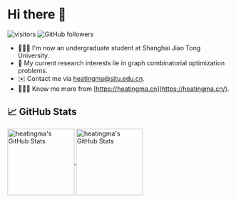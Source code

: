 
# Hi there 👋

![visitors](https://visitor-badge.laobi.icu/badge?page_id=heatingma.heatingma)
![GitHub followers](https://img.shields.io/github/followers/heatingma?label=Follow&style=social)

- 👨🏻‍💻 I'm now an undergraduate student at Shanghai Jiao Tong University.
- 🤔 My current research interests lie in graph combinatorial optimization problems.
- ✉️ Contact me via heatingma@sjtu.edu.cn.
- 💁🏻‍♂️ Know me more from [https://heatingma.cn](https://heatingma.cn/).

## &#x1f4c8; GitHub Stats

<a href="https://github.com/heatingma/heatingma">
  <img align="center" src="https://github-readme-stats.vercel.app/api/top-langs/?username=heatingma&layout=compact&title_color=6aa6f8&text_color=8a919a&icon_color=6aa6f8&bg_color=0e1116" alt="heatingma's GitHub Stats" height="150"/>
</a>

<a href="https://github.com/heatingma/heatingma">
  <img align="center" src="https://github-readme-stats.vercel.app/api?username=heatingma&show_icons=true&line_height=27&count_private=true&title_color=6aa6f8&text_color=8a919a&icon_color=6aa6f8&bg_color=0e1116" alt="heatingma's GitHub Stats" height="150"/>
</a>

